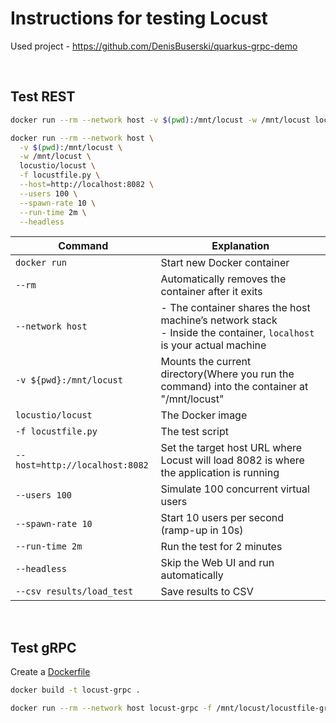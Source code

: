 # Instructions for testing Locust

Used project - https://github.com/DenisBuserski/quarkus-grpc-demo

<br>

## Test REST

```bash
docker run --rm --network host -v $(pwd):/mnt/locust -w /mnt/locust locustio/locust -f locustfile.py --host=http://localhost:8082
```

```bash
docker run --rm --network host \
  -v $(pwd):/mnt/locust \
  -w /mnt/locust \
  locustio/locust \
  -f locustfile.py \
  --host=http://localhost:8082 \
  --users 100 \
  --spawn-rate 10 \
  --run-time 2m \
  --headless
```

| Command                        | Explanation                                                                                                           |
| ------------------------------ | --------------------------------------------------------------------------------------------------------------------- |
| `docker run`                   | Start new Docker container                                                                                            |
| `--rm`                         | Automatically removes the container after it exits                                                                    |
| `--network host`               | - The container shares the host machine’s network stack<br>- Inside the container, `localhost` is your actual machine |
| `-v ${pwd}:/mnt/locust`        | Mounts the current directory(Where you run the command) into the container at "/mnt/locust"                           |
| `locustio/locust`              | The Docker image                                                                                                      |
| `-f locustfile.py`             | The test script                                                                                                       |
| `--host=http://localhost:8082` | Set the target host URL where Locust will load 8082 is where the application is running                               |
| `--users 100`                  | Simulate 100 concurrent virtual users                                                                                 |
| `--spawn-rate 10`              | Start 10 users per second (ramp-up in 10s)                                                                            |
| `--run-time 2m `               | Run the test for 2 minutes                                                                                            |
| `--headless`                   | Skip the Web UI and run automatically                                                                                 |
| `--csv results/load_test`      | Save results to CSV                                                                                                   |

<br>

## Test gRPC

Create a [Dockerfile]()

```bash
docker build -t locust-grpc .
```

```bash
docker run --rm --network host locust-grpc -f /mnt/locust/locustfile-grpc.py --host=http://localhost:8081
```